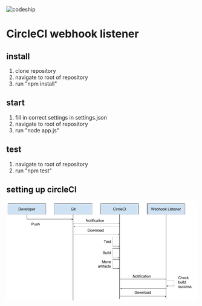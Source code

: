 ![codeship](https://codeship.com/projects/387de040-9d99-0134-0bb8-5ab174e919b6/status?branch=master)
# CircleCI webhook listener
## install
1.	clone repository
2.	navigate to root of repository
3.	run "npm install"

## start
1.	fill in correct settings in settings.json
2.	navigate to root of repository
3.	run "node app.js"

## test 
1.	navigate to root of repository
2.	run "npm test"

## setting up circleCI
![CircleCIflow](https://github.com/Prepsmith/circleci_webhook_listener/blob/issue_11_documentation/docs/CircleCI%20flow.png)
